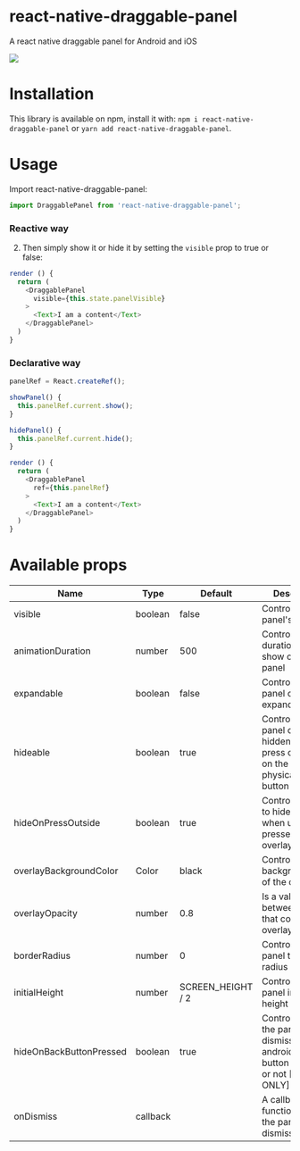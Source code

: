 # react-native-draggable-panel

A react native draggable panel for Android and iOS

![](./.github/images/demo.gif)

# Installation

This library is available on npm, install it with: `npm i react-native-draggable-panel` or `yarn add react-native-draggable-panel`.

# Usage

Import react-native-draggable-panel:

```javascript
import DraggablePanel from 'react-native-draggable-panel';
```

### Reactive way

2.  Then simply show it or hide it by setting the `visible` prop to true or false:

```javascript
render () {
  return (
    <DraggablePanel
      visible={this.state.panelVisible}
    >
      <Text>I am a content</Text>
    </DraggablePanel>
  )
}
```

### Declarative way

```javascript
panelRef = React.createRef();

showPanel() {
  this.panelRef.current.show();
}

hidePanel() {
  this.panelRef.current.hide();
}

render () {
  return (
    <DraggablePanel
      ref={this.panelRef}
    >
      <Text>I am a content</Text>
    </DraggablePanel>
  )
}
```

# Available props

| Name                    | Type     | Default           | Description                                                                                      |
| ----------------------- | -------- | ----------------- | ------------------------------------------------------------------------------------------------ |
| visible                 | boolean  | false             | Controls the panel's visibility                                                                  |
| animationDuration       | number   | 500               | Controls the duration in ms to show or hide the panel                                            |
| expandable              | boolean  | false             | Controls if the panel can be expanded or not                                                     |
| hideable                | boolean  | true              | Controls if the panel can be hidden when press outside or on the android physical back button    |
| hideOnPressOutside      | boolean  | true              | Controls neither to hide the panel when user presses on the overlay or not                       |
| overlayBackgroundColor  | Color    | black             | Controls the backgroundColor of the overlay                                                      |
| overlayOpacity          | number   | 0.8               | Is a value between 0 and 1 that controls the overlay opacity                                     |
| borderRadius            | number   | 0                 | Controls the panel top border radius                                                             |
| initialHeight           | number   | SCREEN_HEIGHT / 2 | Controls the panel initial height                                                                |
| hideOnBackButtonPressed | boolean  | true              | Controls either the panel get dismissed on android physical button pressed or not [Android ONLY] |
| onDismiss               | callback |                   | A callback function when the panel is dismissed                                                  |
